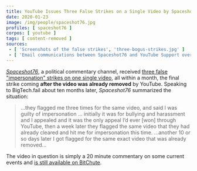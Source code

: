 ```yaml
---
title: YouTube Issues Three False Strikes on a Single Video by Spaceshot76
date: 2020-01-23
image: /img/people/spaceshot76.jpg
profiles: [ spaceshot76 ]
corpos: [ youtube ]
tags: [ content-removed ]
sources:
 - [ 'Screenshots of the false strikes', 'three-bogus-strikes.jpg' ]
 - [ 'Email communications between Spaceshot76 and YouTube Support over the false strikes', 'emails-over-bogus-strikes.jpg' ]
---
```


[_Spaceshot76_](/profiles/spaceshot76/), a political commentary channel,
received [three false "impersonation" strikes on one single
video](three-bogus-strikes.jpg), all within a month, the final strike coming
**after the video was already removed** by YouTube. Speaking to BigTech.fail
about ten months later, _Spaceshot76_ summarized the situation:

> ...they flagged me three times for the same video, and said I was guilty of
> impersonation ... initially it was for bullying and harassment and I appealed
> and it was the only appeal I’d ever [won] through YouTube, then a week later
> they flagged the same video that they had already cleared and hit me for
> impersonation this time. ...another 10 or so days later I got flagged for the
> same exact video that was already removed...

The video in question is simply a 20 minute commentary on some current events
and [is still available on BitChute](https://www.bitchute.com/video/zF3ZYj6scAo/).
